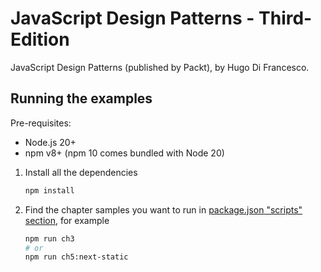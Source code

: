 # JavaScript Design Patterns - Third-Edition

JavaScript Design Patterns (published by Packt), by Hugo Di Francesco.

## Running the examples

Pre-requisites:

- Node.js 20+
- npm v8+ (npm 10 comes bundled with Node 20)

1. Install all the dependencies
   ```sh
   npm install
   ```
2. Find the chapter samples you want to run in [package.json "scripts" section](./package.json), for example
   ```sh
   npm run ch3
   # or
   npm run ch5:next-static
   ```
